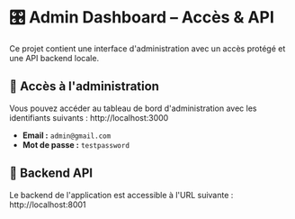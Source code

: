 # 🎛️ Admin Dashboard – Accès & API

Ce projet contient une interface d'administration avec un accès protégé et une API backend locale.

## 🔐 Accès à l'administration

Vous pouvez accéder au tableau de bord d'administration avec les identifiants suivants :
http://localhost:3000
- **Email :** `admin@gmail.com`  
- **Mot de passe :** `testpassword`

## 🔗 Backend API

Le backend de l'application est accessible à l'URL suivante :
http://localhost:8001

